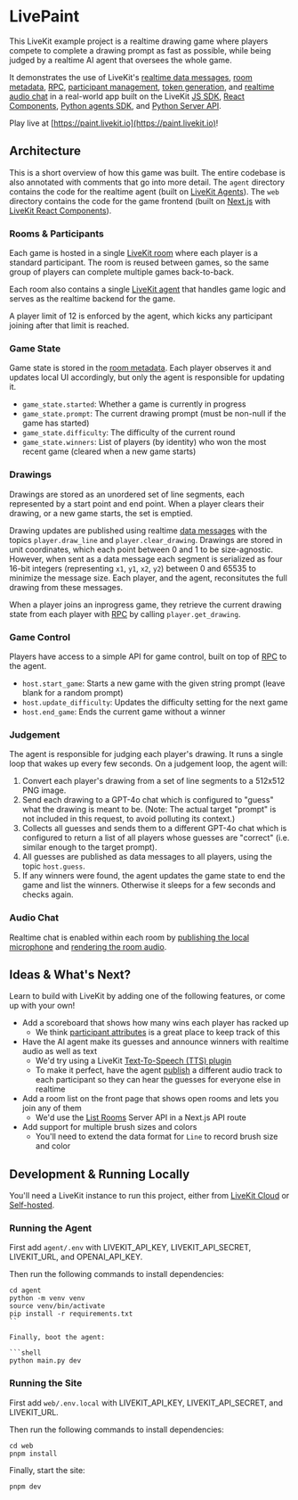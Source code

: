# LivePaint

This LiveKit example project is a realtime drawing game where players compete to complete a drawing prompt as fast as possible, while being judged by a realtime AI agent that oversees the whole game. 

It demonstrates the use of LiveKit's [realtime data messages](https://docs.livekit.io/home/client/data/messages), [room metadata](https://docs.livekit.io/home/client/data/room-metadata/), [RPC](https://docs.livekit.io/home/client/data/rpc/), [participant management](https://docs.livekit.io/home/server/managing-participants/), [token generation](https://docs.livekit.io/home/server/generating-tokens/), and [realtime audio chat](https://docs.livekit.io/home/client/tracks/) in a real-world app built on the LiveKit [JS SDK](https://github.com/livekit/client-sdk-js), [React Components](https://github.com/livekit/components-js), [Python agents SDK](https://github.com/livekit/agents), and [Python Server API](https://github.com/livekit/python-sdks).

Play live at [https://paint.livekit.io](https://paint.livekit.io)!

## Architecture

This is a short overview of how this game was built. The entire codebase is also annotated with comments that go into more detail. The `agent` directory contains the code for the realtime agent (built on [LiveKit Agents](https://docs.livekit.io/agents)). The `web` directory contains the code for the game frontend (built on [Next.js](https://nextjs.org/) with [LiveKit React Components](https://github.com/livekit/components-js)).

### Rooms & Participants

Each game is hosted in a single [LiveKit room](https://docs.livekit.io/home/client/connect) where each player is a standard participant.  The room is reused between games, so the same group of players can complete multiple games back-to-back.

Each room also contains a single [LiveKit agent](https://docs.livekit.io/agents) that handles game logic and serves as the realtime backend for the game.

A player limit of 12 is enforced by the agent, which kicks any participant joining after that limit is reached.

### Game State

Game state is stored in the [room metadata](https://docs.livekit.io/home/client/data/room-metadata/). Each player observes it and updates local UI accordingly, but only the agent is responsible for updating it.

- `game_state.started`: Whether a game is currently in progress
- `game_state.prompt`: The current drawing prompt (must be non-null if the game has started)
- `game_state.difficulty`: The difficulty of the current round
- `game_state.winners`: List of players (by identity) who won the most recent game (cleared when a new game starts)


### Drawings

Drawings are stored as an unordered set of line segments, each represented by a start point and end point. When a player clears their drawing, or a new game starts, the set is emptied.

Drawing updates are published using realtime [data messages](https://docs.livekit.io/home/client/data/messages) with the topics `player.draw_line` and `player.clear_drawing`. Drawings are stored in unit coordinates, which each point between 0 and 1 to be size-agnostic. However, when sent as a data message each segment is serialized as four 16-bit integers (representing `x1`, `y1`, `x2`, `y2`) between 0 and 65535 to minimize the message size. Each player, and the agent, reconsitutes the full drawing from these messages.

When a player joins an inprogress game, they retrieve the current drawing state from each player with [RPC](https://docs.livekit.io/home/client/data/rpc) by calling `player.get_drawing`.

### Game Control

Players have access to a simple API for game control, built on top of [RPC](https://docs.livekit.io/home/client/data/rpc) to the agent.

- `host.start_game`: Starts a new game with the given string prompt (leave blank for a random prompt)
- `host.update_difficulty`: Updates the difficulty setting for the next game
- `host.end_game`: Ends the current game without a winner

### Judgement

The agent is responsible for judging each player's drawing. It runs a single loop that wakes up every few seconds. On a judgement loop, the agent will:

1. Convert each player's drawing from a set of line segments to a 512x512 PNG image.
2. Send each drawing to a GPT-4o chat which is configured to "guess" what the drawing is meant to be. (Note: The actual target "prompt" is not included in this request, to avoid polluting its context.)
3. Collects all guesses and sends them to a different GPT-4o chat which is configured to return a list of all players whose guesses are "correct" (i.e. similar enough to the target prompt).
4. All guesses are published as data messages to all players, using the topic `host.guess`.
5. If any winners were found, the agent updates the game state to end the game and list the winners. Otherwise it sleeps for a few seconds and checks again.

### Audio Chat

Realtime chat is enabled within each room by [publishing the local microphone](https://docs.livekit.io/home/client/tracks/publish/) and [rendering the room audio](https://docs.livekit.io/reference/components/react/component/roomaudiorenderer/).

## Ideas & What's Next?

Learn to build with LiveKit by adding one of the following features, or come up with your own!

- Add a scoreboard that shows how many wins each player has racked up
    - We think [participant attributes](https://docs.livekit.io/home/client/data/participant-attributes/) is a great place to keep track of this
- Have the AI agent make its guesses and announce winners with realtime audio as well as text
    - We'd try using a LiveKit [Text-To-Speech (TTS) plugin](https://docs.livekit.io/agents/plugins/#text-to-speech-tts)
    - To make it perfect, have the agent [publish](https://docs.livekit.io/home/client/tracks/publish/) a different audio track to each participant so they can hear the guesses for everyone else in realtime
- Add a room list on the front page that shows open rooms and lets you join any of them
    - We'd use the [List Rooms](https://docs.livekit.io/home/server/managing-rooms/#list-rooms) Server API in a Next.js API route
- Add support for multiple brush sizes and colors
    - You'll need to extend the data format for `Line` to record brush size and color

## Development & Running Locally

You'll need a LiveKit instance to run this project, either from [LiveKit Cloud](https://cloud.livekit.io) or [Self-hosted](https://docs.livekit.io/home/self-hosting/local/).

### Running the Agent

First add `agent/.env` with LIVEKIT_API_KEY, LIVEKIT_API_SECRET, LIVEKIT_URL, and OPENAI_API_KEY.

Then run the following commands to install dependencies:

```shell
cd agent
python -m venv venv
source venv/bin/activate
pip install -r requirements.txt
``

Finally, boot the agent:

```shell
python main.py dev
```

### Running the Site

First add `web/.env.local` with LIVEKIT_API_KEY, LIVEKIT_API_SECRET, and LIVEKIT_URL.

Then run the following commands to install dependencies:

```shell
cd web
pnpm install
```

Finally, start the site:

```shell
pnpm dev
```
